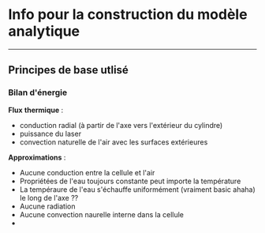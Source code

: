 # Info pour la construction du modèle analytique

-----

## Principes de base utlisé

### Bilan d'énergie

**Flux** **thermique** : 

- conduction radial (à partir de l'axe vers l'extérieur du cylindre)
- puissance du laser
- convection naturelle de l'air avec les surfaces extérieures

**Approximations** :

- Aucune conduction entre la cellule et l'air
- Propriétées de l'eau toujours constante peut importe la température 
- La tempéraure de l'eau s'échauffe uniformément (vraiment basic ahaha) le long de l'axe ??
- Aucune radiation
- Aucune convection naurelle interne dans la cellule
- 

